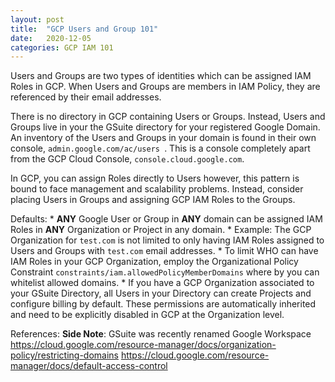 ```yaml
---
layout: post
title:  "GCP Users and Group 101"
date:   2020-12-05
categories: GCP IAM 101
---
```



Users and Groups are two types of identities which can be assigned IAM Roles in GCP.  When Users and Groups are members in IAM Policy, they are referenced by their email addresses.

There is no directory in GCP containing Users or Groups.  Instead, Users and Groups live in your the GSuite directory for your registered Google Domain. 
An inventory of the Users and Groups in your domain is found in their own console,  `admin.google.com/ac/users `.  This is a console completely apart from the GCP Cloud Console, ` console.cloud.google.com `. 

In GCP, you can assign Roles directly to Users however, this pattern is bound to face management and scalability problems.  Instead, consider placing Users in Groups and assigning GCP IAM Roles to the Groups.

Defaults:
	* **ANY** Google User or Group in **ANY** domain can be assigned IAM Roles in **ANY** Organization or Project in any domain.
		* Example: The GCP Organization for ` test.com ` is not limited to only having IAM Roles assigned to Users and Groups with ` test.com ` email addresses.
		* To limit WHO can have IAM Roles in your GCP Organization, employ the Organizational Policy Constraint `constraints/iam.allowedPolicyMemberDomains` where by you can whitelist allowed domains.
	* If you have a GCP Organization associated to your GSuite Directory, all Users in your Directory can create Projects and configure billing by default.  These permissions are automatically inherited and need to be explicitly disabled in GCP at the Organization level.



References:
**Side Note**: GSuite was recently renamed Google Workspace
https://cloud.google.com/resource-manager/docs/organization-policy/restricting-domains
https://cloud.google.com/resource-manager/docs/default-access-control


